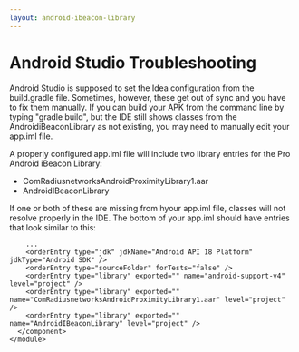 ```yaml
---
layout: android-ibeacon-library
---
```


# Android Studio Troubleshooting

Android Studio is supposed to set the Idea configuration from the build.gradle file.  Sometimes, however, these get out of sync and you
have to fix them manually.  If you can build your APK from the command line by typing "gradle build", but the IDE still
shows classes from the AndroidiBeaconLibrary as not existing, you may need to manually edit your app.iml file.

A properly configured app.iml file will include two library entries for the Pro Android iBeacon Library:
  
  * ComRadiusnetworksAndroidProximityLibrary1.aar
  * AndroidIBeaconLibrary
  
If one or both of these are missing from hyour app.iml file, classes will not resolve properly in the IDE.  The bottom
of your app.iml should have entries that look similar to this:

        ...
        <orderEntry type="jdk" jdkName="Android API 18 Platform" jdkType="Android SDK" />
        <orderEntry type="sourceFolder" forTests="false" />
        <orderEntry type="library" exported="" name="android-support-v4" level="project" />
        <orderEntry type="library" exported="" name="ComRadiusnetworksAndroidProximityLibrary1.aar" level="project" />
        <orderEntry type="library" exported="" name="AndroidIBeaconLibrary" level="project" />
      </component>
    </module>
